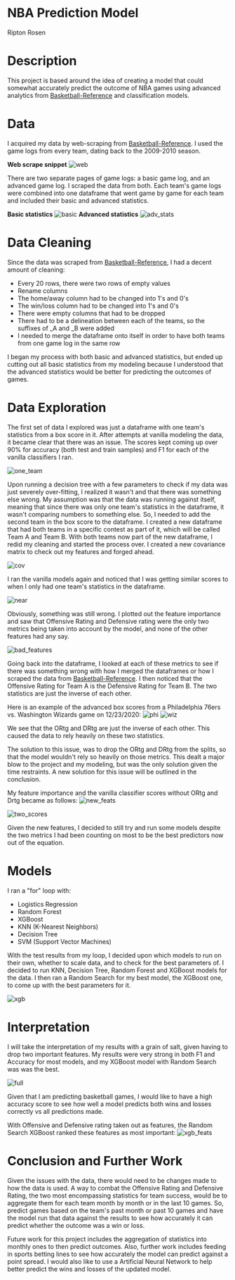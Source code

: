 # NBA Prediction Model

Ripton Rosen

# Description

This project is based around the idea of creating a model that could somewhat accurately predict the outcome of NBA games using advanced analytics from [Basketball-Reference](https://www.basketball-reference.com/) and classification models. 

# Data

I acquired my data by web-scraping from [Basketball-Reference](https://www.basketball-reference.com/).  I used the game logs from every team, dating back to the 2009-2010 season.  


**Web scrape snippet**
![web](webscrape.png)



There are two separate pages of game logs: a basic game log, and an advanced game log.  I scraped the data from both.  Each team's game logs were combined into one dataframe that went game by game for each team and included their basic and advanced statistics.  


**Basic statistics**
![basic](basic_stats.png)
**Advanced statistics**
![adv_stats](adv_stats.png)

# Data Cleaning

Since the data was scraped from [Basketball-Reference](https://www.basketball-reference.com/), I had a decent amount of cleaning:  
* Every 20 rows, there were two rows of empty values
* Rename columns
* The home/away column had to be changed into 1's and 0's
* The win/loss column had to be changed into 1's and 0's
* There were empty columns that had to be dropped
* There had to be a delineation between each of the teams, so the suffixes of _A and _B were added
* I needed to merge the dataframe onto itself in order to have both teams from one game log in the same row

I began my process with both basic and advanced statistics, but ended up cutting out all basic statistics from my modeling because I understood that the advanced statistics would be better for predicting the outcomes of games. 

# Data Exploration

The first set of data I explored was just a dataframe with one team's statistics from a box score in it.  After attempts at vanilla modeling the data, it became clear that there was an issue.  The scores kept coming up over 90% for accuracy (both test and train samples) and F1 for each of the vanilla classifiers I ran.  

![one_team](one_team_results.png)

Upon running a decision tree with a few parameters to check if my data was just severely over-fitting, I realized it wasn't and that there was something else wrong.  My assumption was that the data was running against itself, meaning that since there was only one team's statistics in the dataframe, it wasn't comparing numbers to something else.  So, I needed to add the second team in the box score to the dataframe.  I created a new dataframe that had both teams in a specific contest as part of it, which will be called Team A and Team B.  With both teams now part of the new dataframe, I redid my cleaning and started the process over.  I created a new covariance matrix to check out my features and forged ahead.  

![cov](two_team_covariance.png)

I ran the vanilla models again and noticed that I was getting similar scores to when I only had one team's statistics in the dataframe.

![near](nearly_perfect.png)

Obviously, something was still wrong.  I plotted out the feature importance and saw that Offensive Rating and Defensive rating were the only two metrics being taken into account by the model, and none of the other features had any say. 

![bad_features](btwo_team_features_with_ORtg.png)

Going back into the dataframe, I looked at each of these metrics to see if there was something wrong with how I merged the dataframes or how I scraped the data from [Basketball-Reference](https://www.basketball-reference.com/).  I then noticed that the Offensive Rating for Team A is the Defensive Rating for Team B. The two statistics are just the inverse of each other.

Here is an example of the advanced box scores from a Philadelphia 76ers vs. Washington Wizards game on 12/23/2020:
![phi](phi_gamelog_upd.png)
![wiz](wiz_gamelog_upd.png)

We see that the ORtg and DRtg are just the inverse of each other.  This caused the data to rely heavily on these two statistics.


The solution to this issue, was to drop the ORtg and DRtg from the splits, so that the model wouldn't rely so heavily on those metrics.  This dealt a major blow to the project and my modeling, but was the only solution given the time restraints.  A new solution for this issue will be outlined in the conclusion.  

My feature importance and the vanilla classifier scores without ORtg and Drtg became as follows: 
![new_feats](Two_team_features_updated.png)

![two_scores](two_team_updated_scores.png)

Given the new features, I decided to still try and run some models despite the two metrics I had been counting on most to be the best predictors now out of the equation.

# Models

I ran a "for" loop with:
* Logistics Regression
* Random Forest
* XGBoost
* KNN (K-Nearest Neighbors)
* Decision Tree
* SVM (Support Vector Machines)

With the test results from my loop, I decided upon which models to run on their own, whether to scale data, and to check for the best parameters of. I decided to run KNN, Decision Tree, Random Forest and XGBoost models for the data. I then ran a Random Search for my best model, the XGBoost one, to come up with the best parameters for it.  

![xgb](xgboost_best_model.png)

# Interpretation

I will take the interpretation of my results with a grain of salt, given having to drop two important features.  My results were very strong in both F1 and Accuracy for most models, and my XGBoost model with Random Search was was the best.  

![full](full_results.png)

Given that I am predicting basketball games, I would like to have a high accuracy score to see how well a model predicts both wins and losses correctly vs all predictions made.


With Offensive and Defensive rating taken out as features, the Random Search XGBoost ranked these features as most important:
![xgb_feats](xgboost_features.png)

# Conclusion and Further Work

Given the issues with the data, there would need to be changes made to how the data is used.  A way to combat the Offensive Rating and Defensive Rating, the two most encompassing statistics for team success, would be to aggregate them for each team month by month or in the last 10 games.  So, predict games based on the team's past month or past 10 games and have the model run that data against the results to see how accurately it can predict whether the outcome was a win or loss.  

Future work for this project includes the aggregation of statistics into monthly ones to then predict outcomes.  Also, further work includes feeding in sports betting lines to see how accurately the model can predict against a point spread.  I would also like to use a Artificial Neural Network to help better predict the wins and losses of the updated model.


```python

```
